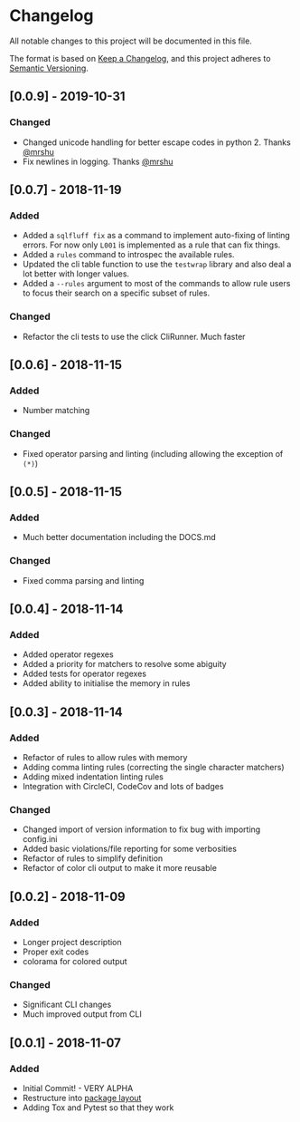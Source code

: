 # Changelog
All notable changes to this project will be documented in this file.

The format is based on [Keep a Changelog](https://keepachangelog.com/en/1.0.0/),
and this project adheres to [Semantic Versioning](https://semver.org/spec/v2.0.0.html).

## [0.0.9] - 2019-10-31
### Changed
- Changed unicode handling for better escape codes in python 2.
  Thanks [@mrshu](https://github.com/mrshu)
- Fix newlines in logging.
  Thanks [@mrshu](https://github.com/mrshu)

## [0.0.7] - 2018-11-19
### Added
- Added a `sqlfluff fix` as a command to implement auto-fixing of linting
  errors. For now only `L001` is implemented as a rule that can fix things.
- Added a `rules` command to introspec the available rules.
- Updated the cli table function to use the `testwrap` library and also
  deal a lot better with longer values.
- Added a `--rules` argument to most of the commands to allow rule users
  to focus their search on a specific subset of rules.

### Changed
- Refactor the cli tests to use the click CliRunner. Much faster

## [0.0.6] - 2018-11-15
### Added
- Number matching

### Changed
- Fixed operator parsing and linting (including allowing the exception of `(*)`)

## [0.0.5] - 2018-11-15
### Added
- Much better documentation including the DOCS.md

### Changed
- Fixed comma parsing and linting

## [0.0.4] - 2018-11-14
### Added
- Added operator regexes
- Added a priority for matchers to resolve some abiguity
- Added tests for operator regexes
- Added ability to initialise the memory in rules

## [0.0.3] - 2018-11-14
### Added
- Refactor of rules to allow rules with memory
- Adding comma linting rules (correcting the single character matchers)
- Adding mixed indentation linting rules
- Integration with CircleCI, CodeCov and lots of badges

### Changed
- Changed import of version information to fix bug with importing config.ini
- Added basic violations/file reporting for some verbosities
- Refactor of rules to simplify definition
- Refactor of color cli output to make it more reusable

## [0.0.2] - 2018-11-09
### Added
- Longer project description
- Proper exit codes
- colorama for colored output

### Changed
- Significant CLI changes
- Much improved output from CLI

## [0.0.1] - 2018-11-07
### Added
- Initial Commit! - VERY ALPHA
- Restructure into [package layout](https://blog.ionelmc.ro/2014/05/25/python-packaging/#the-structure)
- Adding Tox and Pytest so that they work